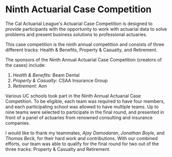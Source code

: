 # Ninth Actuarial Case Competition
The Cal Actuarial League's Actuarial Case Competition is designed to provide participants with the opportunity to work with actuarial data to solve problems and present business solutions to professional actuaries.

This case competition is the ninth annual competition and consists of three different tracks: Health & Benefits, Property & Casualty, and Retirement.

The sponsors of the Ninth Annual Actuarial Case Competition (creators of the cases) include:
1. *Health & Benefits*: Beam Dental
2. *Property & Casualty*: CSAA Insurance Group
3. *Retirement*: Aon

Various UC schools took part in the Ninth Annual Actuarial Case Competition. To be eligible, each team was required to have four members, and each participating school was allowed to have multiple teams. Up to nine teams were selected to participate in the final round, and presented in front of a panel of actuaries from renowned consulting and insurance companies.

I would like to thank my teammates, *Ajay Damodaran*, *Jonathan Boyle*, and *Thomas Beck*, for their hard work and contributions. With our combined efforts, our team was able to qualify for the final round for two out of the three tracks: Property & Casualty and Retirement.

